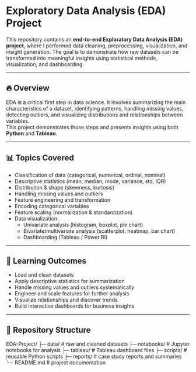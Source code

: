 # Exploratory Data Analysis (EDA) Project

This repository contains an **end-to-end Exploratory Data Analysis (EDA) project**, where I performed data cleaning, preprocessing, visualization, and insight generation. The goal is to demonstrate how raw datasets can be transformed into meaningful insights using statistical methods, visualization, and dashboarding.

---

## 🔥 Overview
EDA is a critical first step in data science. It involves summarizing the main characteristics of a dataset, identifying patterns, handling missing values, detecting outliers, and visualizing distributions and relationships between variables.  
This project demonstrates those steps and presents insights using both **Python** and **Tableau**.

---

## 📊 Topics Covered
- Classification of data (categorical, numerical, ordinal, nominal)  
- Descriptive statistics (mean, median, mode, variance, std, IQR)  
- Distribution & shape (skewness, kurtosis)  
- Handling missing values and outliers  
- Feature engineering and transformation  
- Encoding categorical variables  
- Feature scaling (normalization & standardization)  
- Data visualization:
  - Univariate analysis (histogram, boxplot, pie chart)  
  - Bivariate/multivariate analysis (scatterplot, heatmap, bar chart)  
  - Dashboarding (Tableau / Power BI)  

---

## 🎯 Learning Outcomes
- Load and clean datasets  
- Apply descriptive statistics for summarization  
- Handle missing values and outliers systematically  
- Engineer and scale features for further analysis  
- Visualize relationships and discover trends  
- Build interactive dashboards for business insights  

---

## 📁 Repository Structure
EDA-Project/
├─ data/ # raw and cleaned datasets
├─ notebooks/ # Jupyter notebooks for analysis
├─ tableau/ # Tableau dashboard files
├─ scripts/ # reusable Python scripts
├─ reports/ # case study reports and summaries
└─ README.md # project documentation
